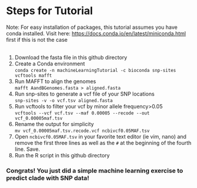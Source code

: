# Steps for Tutorial </br>
Note: For easy installation of packages, this tutorial assumes you have conda installed. Visit here: https://docs.conda.io/en/latest/miniconda.html first if this is not the case </br> </br>
1. Download the fasta file in this github directory </br>
2. Create a Conda environment </br>
```conda create -n machineLearningTutorial -c bioconda snp-sites vcftools mafft```</br>
3. Run MAFFT to align the genomes</br>
```mafft AandBGenomes.fasta > aligned.fasta```</br>
4. Run snp-sites to generate a vcf file of your SNP locations</br>
```snp-sites -v -o vcf.tsv aligned.fasta```</br>
5. Run vcftools to filter your vcf by minor allele frequency>0.05</br>
```vcftools --vcf vcf.tsv --maf 0.00005 --recode --out vcf_0.00005maf.tsv```</br>
6. Rename the output for simplicity</br>
```mv vcf_0.00005maf.tsv.recode.vcf ncbivcf0.05MAF.tsv```</br>
7. Open ```ncbivcf0.05MAF.tsv``` in your favorite text editor (ie vim, nano) and remove the first three lines as well as the ```#``` at the beginning of the fourth line. Save.</br>
8. Run the R script in this github directory </br>
### Congrats! You just did a simple machine learning exercise to predict clade with SNP data!
